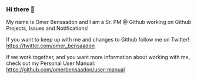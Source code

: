 ### Hi there 👋

My name is Omer Bensaadon and I am a Sr. PM @ Github working on Github Projects, Issues and Notifications! 

If you want to keep up with me and changes to Github follow me on Twitter! https://twitter.com/omer_bensaadon 

If we work together, and you want more information about working with me, check out my Personal User Manual: https://github.com/omerbensaadon/user-manual
